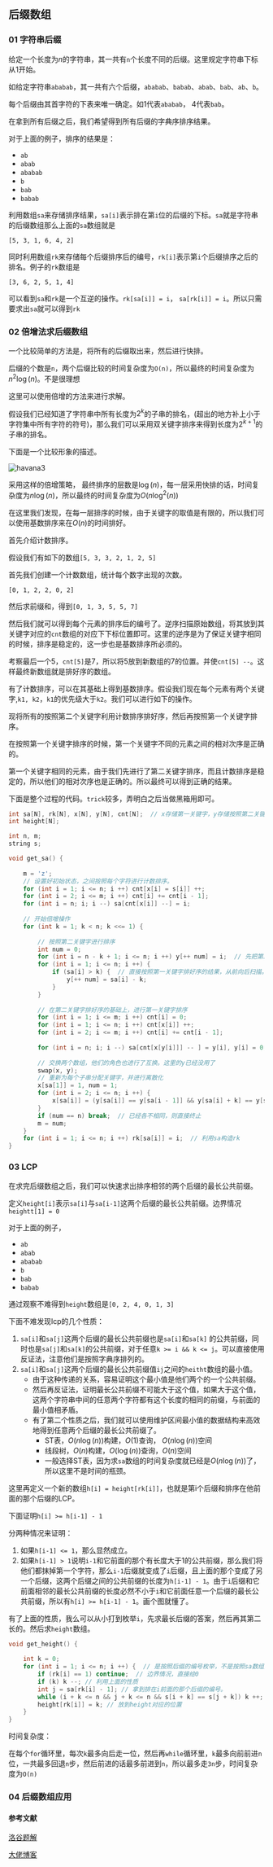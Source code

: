## 后缀数组

### 01 字符串后缀

给定一个长度为$n$的字符串，其一共有`n`个长度不同的后缀。这里规定字符串下标从1开始。

如给定字符串`ababab`，其一共有六个后缀，`ababab`、`babab`、`abab`、`bab`、`ab`、`b`。

每个后缀由其首字符的下表来唯一确定。如1代表`ababab`， 4代表`bab`。

在拿到所有后缀之后，我们希望得到所有后缀的字典序排序结果。

对于上面的例子，排序的结果是：

- `ab`
- `abab`
- `ababab`
- `b`
- `bab`
- `babab`

利用数组`sa`来存储排序结果，`sa[i]`表示排在第`i`位的后缀的下标。`sa`就是字符串的后缀数组那么上面的`sa`数组就是

`[5, 3, 1, 6, 4, 2]`

同时利用数组`rk`来存储每个后缀排序后的编号，`rk[i]`表示第`i`个后缀排序之后的排名。例子的`rk`数组是

`[3, 6, 2, 5, 1, 4]`

可以看到`sa`和`rk`是一个互逆的操作。`rk[sa[i]] = i`， `sa[rk[i]] = i`。所以只需要求出`sa`就可以得到`rk`

### 02 倍增法求后缀数组

一个比较简单的方法是，将所有的后缀取出来，然后进行快排。

后缀的个数是`n`，两个后缀比较的时间复杂度为`O(n)`，所以最终的时间复杂度为$n^2\log(n)$。不是很理想

这里可以使用倍增的方法来进行求解。

假设我们已经知道了字符串中所有长度为$2^k$的子串的排名，(超出的地方补上小于字符集中所有字符的符号)，那么我们可以采用双关键字排序来得到长度为$2^{k + 1}$的子串的排名。

下面是一个比较形象的描述。

![havana3](SA/1.png)

采用这样的倍增策略， 最终排序的层数是$\log(n)$，每一层采用快排的话，时间复杂度为$n\log(n)$，所以最终的时间复杂度为$O(n\log^2(n))$

在这里我们发现，在每一层排序的时候，由于关键字的取值是有限的，所以我们可以使用基数排序来在$O(n)$的时间排好。

首先介绍计数排序。

假设我们有如下的数组`[5, 3, 3, 2, 1, 2, 5]`

首先我们创建一个计数数组，统计每个数字出现的次数。

`[0, 1, 2, 2, 0, 2]`

然后求前缀和，得到`[0, 1, 3, 5, 5, 7]`

然后我们就可以得到每个元素的排序后的编号了。逆序扫描原始数组，将其放到其关键字对应的`cnt`数组的对应下下标位置即可。这里的逆序是为了保证关键字相同的时候，排序是稳定的，这一步也是基数排序所必须的。

考察最后一个5，`cnt[5]`是7，所以将5放到新数组的7的位置。并使`cnt[5] --`。这样最终新数组就是排好序的数组。

有了计数排序，可以在其基础上得到基数排序。假设我们现在每个元素有两个关键字,`k1, k2`，`k1`的优先级大于`k2`。我们可以进行如下的操作。

现将所有的按照第二个关键字利用计数排序排好序，然后再按照第一个关键字排序。

在按照第一个关键字排序的时候，第一个关键字不同的元素之间的相对次序是正确的。

第一个关键字相同的元素，由于我们先进行了第二关键字排序，而且计数排序是稳定的，所以他们的相对次序也是正确的。所以最终可以得到正确的结果。

下面是整个过程的代码。`trick`较多，弄明白之后当做黑箱用即可。

```c++
int sa[N], rk[N], x[N], y[N], cnt[N];  // x存储第一关键字，y存储按照第二关键字排好序的结果，cnt用于基数排序的计数
int height[N];

int n, m;
string s;

void get_sa() {
    
    m = 'z';
  	// 设置好初始状态，之间按照每个字符进行计数排序。
    for (int i = 1; i <= n; i ++) cnt[x[i] = s[i]] ++;
    for (int i = 2; i <= m; i ++) cnt[i] += cnt[i - 1];
    for (int i = n; i; i --) sa[cnt[x[i]] --] = i;
    
    // 开始倍增操作
    for (int k = 1; k < n; k <<= 1) {
        
        // 按照第二关键字进行排序
        int num = 0;
        for (int i = n - k + 1; i <= n; i ++) y[++ num] = i;  // 先把第二关键字为零的弄好
        for (int i = 1; i <= n; i ++) {
            if (sa[i] > k) {  // 直接按照第一关键字排好序的结果，从前向后扫描。第`i`个第一关键字是第`i - k`的第二关键字
                y[++ num] = sa[i] - k;
            }
        }
        
        // 在第二关键字排好序的基础上，进行第一关键字排序
        for (int i = 1; i <= m; i ++) cnt[i] = 0;
        for (int i = 1; i <= n; i ++) cnt[x[i]] ++;
        for (int i = 2; i <= m; i ++) cnt[i] += cnt[i - 1];
        
        for (int i = n; i; i --) sa[cnt[x[y[i]]] -- ] = y[i], y[i] = 0;
      
        // 交换两个数组，他们的角色也进行了互换。这里的y已经没用了
        swap(x, y);
        // 重新为每个子串分配关键字，并进行离散化
        x[sa[1]] = 1, num = 1;
        for (int i = 2; i <= n; i ++) {
            x[sa[i]] = (y[sa[i]] == y[sa[i - 1]] && y[sa[i] + k] == y[sa[i - 1] + k]) ? num : ++ num;
        }
        if (num == n) break;  // 已经各不相同，则直接终止
        m = num;
    }
    for (int i = 1; i <= n; i ++) rk[sa[i]] = i;  // 利用sa构造rk
}
```

### 03 LCP

在求完后缀数组之后，我们可以快速求出排序相邻的两个后缀的最长公共前缀。

定义`height[i]`表示`sa[i]`与`sa[i-1]`这两个后缀的最长公共前缀。边界情况`heightt[1] = 0`

对于上面的例子，

- `ab`
- `abab`
- `ababab`
- `b`
- `bab`
- `babab`

通过观察不难得到`height`数组是`[0, 2, 4, 0, 1, 3]`

下面不难发现lcp的几个性质：

1. `sa[i]`和`sa[j]`这两个后缀的最长公共前缀也是`sa[i]`和`sa[k]` 的公共前缀，同时也是`sa[j]`和`sa[k]`的公共前缀，对于任意`k >= i && k <= j`。可以直接使用反证法，注意他们是按照字典序排列的。
2. `sa[i]`和`sa[j]`这两个后缀的最长公共前缀值`ij`之间的`heitht`数组的最小值。
   - 由于这种传递的关系，容易证明这个最小值是他们两个的一个公共前缀。
   - 然后再反证法，证明最长公共前缀不可能大于这个值，如果大于这个值，这两个字符串中间的任意两个字符都有这个长度的相同的前缀，与前面的最小值相矛盾。
   - 有了第二个性质之后，我们就可以使用维护区间最小值的数据结构来高效地得到任意两个后缀的最长公共前缀了。
     - ST表，$O(n\log(n))$构建，$O(1)$查询， $O(n\log(n))$空间
     - 线段树，$O(n)$构建，$O(\log(n))$查询，$O(n)$空间
     - 一般选择ST表，因为求`sa`数组的时间复杂度就已经是$O(n\log(n))$了，所以这里不是时间的瓶颈。

这里再定义一个新的数组`h[i] = height[rk[i]]`，也就是第i个后缀和排序在他前面的那个后缀的LCP。

下面证明`h[i] >= h[i-1] - 1`

分两种情况来证明：

1. 如果`h[i-1] <= 1`，那么显然成立。
2. 如果`h[i-1] > 1`说明`i-1`和它前面的那个有长度大于1的公共前缀，那么我们将他们都抹掉第一个字符，那么`i-1`后缀就变成了`i`后缀，且上面的那个变成了另一个后缀，这两个后缀之间的公共前缀的长度为`h[i-1] - 1`。由于`i`后缀和它前面相邻的最长公共前缀的长度必然不小于`i`和它前面任意一个后缀的最长公共前缀，所以有`h[i] >= h[i-1] - 1`。画个图就懂了。

有了上面的性质，我么可以从小打到枚举`i`，先求最长后缀的答案，然后再其第二长的。然后求`height`数组。

```c++
void get_height() {
    
    int k = 0;
    for (int i = 1; i <= n; i ++) {  // 是按照后缀的编号枚举，不是按照sa数组从前向后枚举
        if (rk[i] == 1) continue;  // 边界情况，直接给0
        if (k) k --; // 利用上面的性质
        int j = sa[rk[i] - 1]; // 拿到排在i前面的那个后缀的编号。
        while (i + k <= n && j + k <= n && s[i + k] == s[j + k]) k ++;  // 开始一个一个向后匹配
        height[rk[i]] = k; // 放到height对应的位置
    }
}
```

时间复杂度：

在每个`for`循环里，每次`k`最多向后走一位，然后再`while`循环里，`k`最多向前前进`n`位，一共最多回退`n`步，然后前进的话最多前进到`n`，所以最多走`3n`步，时间复杂度为`O(n)`

### 04 后缀数组应用





#### 参考文献

[洛谷题解](https://www.luogu.com.cn/problem/solution/P3809)

[大佬博客](http://www.yhzq-blog.cc/%E5%90%8E%E7%BC%80%E6%95%B0%E7%BB%84%E7%AE%97%E6%B3%95%E6%80%BB%E7%BB%93/)
